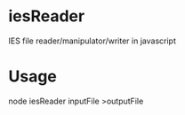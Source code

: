 # iesReader
IES file reader/manipulator/writer in javascript

# Usage

node iesReader inputFile >outputFile
